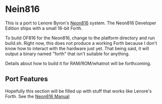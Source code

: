 # Nein816

This is a port to Lenore Byron's [Neon816](https://hackaday.io/project/164325-neon816)
system.  The Neon816 Developer Edition ships with a small 16-bit Forth.

To build OF816 for the Neon816, change to the platform directory and run
build.sh.  Right now, this does not produce a working Forth because I don't know
how to interact with the hardware just yet. That being said, it  will
output a binary named "forth" that isn't suitable for anything.

Details about how to build it for RAM/ROM/whatnot will be forthcoming.

## Port Features

Hopefully this section will be filled up with stuff that works like Lenore's
Forth.  See the [Neon816 Manual](https://cdn.hackaday.io/files/1643257030480800/sysmanual.pdf)
